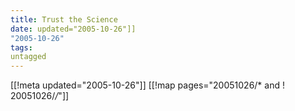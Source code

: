 ```yaml
---
title: Trust the Science
date: updated="2005-10-26"]]
"2005-10-26"
tags:
untagged
---
```

[[!meta updated="2005-10-26"]]
[[!map pages="20051026/* and ! 20051026/*/*"]]
